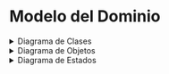 # Modelo del Dominio


<details>
<summary>Diagrama de Clases</summary>

  | Paso                                                                  |                         Detalle                         |
| --------------------------------------------------------------------- | :-----------------------------------------------------: |
| 1. Listar las clases conceptuales candidatas.                         | trabajadores, lector de huellas, fichaje, contrato, informe, horario, normas |
| 2. Representarlas en el modelo de dominio de partida.                 |          ![](/imagenes/modelosUML/modeloDelDominio/diagramaClases/mdd001.svg)           |
| 3. Añadir las asociaciones necesarias para registrar las relaciones.  |          ![](/imagenes/modelosUML/modeloDelDominio/diagramaClases/mdd002.svg)           |
| 4. Añadir los atributos que satisfagan los requisitos de información. |          ![](/imagenes/modelosUML/modeloDelDominio/diagramaClases/mdd003.svg)           |
| 5. Añadir relación de normas para fichar definidas por el horario.    |          ![](/imagenes/modelosUML/modeloDelDominio/mdd004.svg)           |

![](../../imagenes/modelosUML/modeloDelDominio/diagramaClases/diagramaClases.svg)
- [Codigo PUML](../../modelosUML/diagramaClases.puml)

</details>

<details>
<summary>Diagrama de Objetos</summary>

![](../../imagenes/modeloDelDominio/diagramaDeObjetos/diagramaDeObjetos001.svg)
- [Codigo PUML](../../modelosUML/diagramasObjetos/diagramaObjetos001.puml)

![](../../imagenes/modeloDelDominio/diagramaDeObjetos/diagramaDeObjetos002.svg)
- [Codigo PUML](../../modelosUML/diagramasObjetos/diagramaObjetos002.puml)
              
</details>

<details>
<summary>Diagrama de Estados</summary>

![](../../imagenes/modeloDelDominio/diagramaEstados/diagramaEstados.svg)
- [Codigo PUML](https://github.com/VeronikaEspa/23-24-IdSw1-SDR/blob/develop/modelosUML/diagramaEstados.puml)

</details>

<!-- <details>
=======
  - Elemento 1
  - Elemento 2
  - Elemento 3

</details>

<details>
<summary>Diagrama de Flujo</summary>
- Elemento 1
- Elemento 2
- Elemento 3
</details> -->
